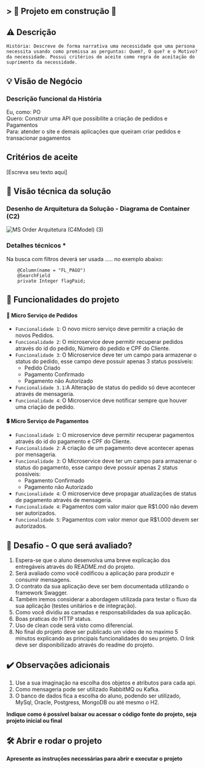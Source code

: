 ## > :construction: Projeto em construção :construction:

## ⚠ Descrição

`` História: Descreve de forma narrativa uma necessidade que uma persona necessita usando como premissa as perguntas: Quem?, O que? e o Motivo? da necessidade. Possui critérios de aceite como regra de aceitação do suprimento da necessidade. 
``

## 💡 Visão de Negócio


### Descrição funcional da História

Eu, como: PO <br />
Quero: Construir uma API que possibilite a criação de pedidos e Pagamentos <br />
Para: atender o site e demais aplicações que queiram criar pedidos e transacionar pagamentos <br />

## Critérios de aceite
[Escreva seu texto aqui]

## 🎯 Visão técnica da solução

### Desenho de Arquitetura da Solução - Diagrama de Container (C2)

![MS Order Arquitetura (C4Model) (3)](https://user-images.githubusercontent.com/12093535/185700705-748553c2-4a57-4052-abf9-7c8bbf2b1a2a.jpg)

### Detalhes técnicos *

Na busca com filtros deverá ser usada ..... no exemplo abaixo:

```
	@Column(name = "FL_PAGO")
	@SearchField
	private Integer flagPaid;
```

## :hammer: Funcionalidades do projeto
#### 🛒 Micro Serviço de Pedidos 
- `Funcionalidade 1`: O novo micro serviço deve permitir a criação de novos Pedidos.
- `Funcionalidade 2`: O microservice deve permitir recuperar pedidos através do id do pedido, Número do pedido e CPF do Cliente.
- `Funcionalidade 3`: O Microservice deve ter um campo para armazenar o status do pedido, esse campo deve possuir apenas 3 status possíveis:
	- Pedido Criado
	- Pagamento Confirmado
	- Pagamento não Autorizado
- `Funcionalidade 3.1`:A Alteração de status do pedido só deve acontecer através de mensageria.
- `Funcionalidade 4`: O Microservice deve notificar sempre que houver uma criação de pedido.

#### 💲 Micro Serviço de Pagamentos
- `Funcionalidade 1`: O microservice deve permitir recuperar pagamentos através do id do pagamento e CPF do Cliente.
- `Funcionalidade 2`: A criação de um pagamento deve acontecer apenas por mensageria.
- `Funcionalidade 3`: O Microservice deve ter um campo para armazenar o status do pagamento, esse campo deve possuir apenas 2 status possíveis:
	- Pagamento Confirmado
	- Pagamento não Autorizado
- `Funcionalidade 4`: O microservice deve propagar atualizações de status de pagamento através de mensageria.
- `Funcionalidade 4`: Pagamentos com valor maior que R$1.000 não devem ser autorizados.
- `Funcionalidade 5`: Pagamentos com valor menor que R$1.000 devem ser autorizados.

## 🎯 Desafio - O que será avaliado?
1. Espera-se que o aluno desenvolva uma breve explicação dos entregáveis através do README.md do projeto.
2. Será avaliado como você codificou a aplicação para produzir e consumir mensagens.
3. O contrato da sua aplicação deve ser bem documentada utilizando o framework Swagger.
4. Também iremos considerar a abordagem utilizada para testar o fluxo da sua aplicação (testes unitários e de integração).
5. Como você dividiu as camadas e responsabilidades da sua aplicação.
6. Boas praticas do HTTP status.
7. Uso de clean code será visto como diferencial.
8. No final do projeto deve ser publicado um vídeo de no maximo 5 minutos explicando as principais funcionalidades do seu projeto. O link deve ser disponibilizado através do readme do projeto.

## ✔️ Observações adicionais
1. Use a sua imaginação na escolha dos objetos e atributos para cada api.
2. Como mensageria pode ser utilizado RabbitMQ ou Kafka.
3. O banco de dados fica a escolha do aluno, podendo ser utilizado, MySql, Oracle, Postgress, MongoDB ou até mesmo o H2.


**Indique como é possível baixar ou acessar o código fonte do projeto, seja projeto inicial ou final**

## 🛠️ Abrir e rodar o projeto

**Apresente as instruções necessárias para abrir e executar o projeto**
